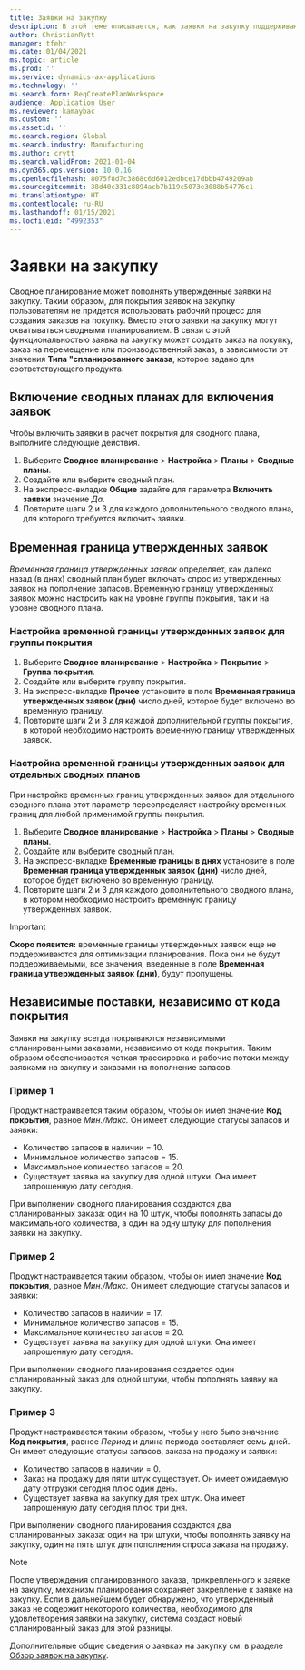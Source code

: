 ```yaml
---
title: Заявки на закупку
description: В этой теме описывается, как заявки на закупку поддерживаются при оптимизации планирования.
author: ChristianRytt
manager: tfehr
ms.date: 01/04/2021
ms.topic: article
ms.prod: ''
ms.service: dynamics-ax-applications
ms.technology: ''
ms.search.form: ReqCreatePlanWorkspace
audience: Application User
ms.reviewer: kamaybac
ms.custom: ''
ms.assetid: ''
ms.search.region: Global
ms.search.industry: Manufacturing
ms.author: crytt
ms.search.validFrom: 2021-01-04
ms.dyn365.ops.version: 10.0.16
ms.openlocfilehash: 8075f8d7c3868c6d6012edbce17dbbb4749209ab
ms.sourcegitcommit: 38d40c331c8894acb7b119c5073e3088b54776c1
ms.translationtype: HT
ms.contentlocale: ru-RU
ms.lasthandoff: 01/15/2021
ms.locfileid: "4992353"
---
```

# <a name="purchase-requisitions"></a>Заявки на закупку

Сводное планирование может пополнять утвержденные заявки на закупку. Таким образом, для покрытия заявок на закупку пользователям не придется использовать рабочий процесс для создания заказов на покупку. Вместо этого заявки на закупку могут охватываться сводными планированием. В связи с этой функциональностью заявка на закупку может создать заказ на покупку, заказ на перемещение или производственный заказ, в зависимости от значения **Типа "спланированного заказа**, которое задано для соответствующего продукта.

## <a name="enable-master-plans-to-include-requisitions"></a>Включение сводных планах для включения заявок

Чтобы включить заявки в расчет покрытия для сводного плана, выполните следующие действия.

1. Выберите **Сводное планирование** \> **Настройка** \> **Планы** \> **Сводные планы**.
1. Создайте или выберите сводный план.
1. На экспресс-вкладке **Общие** задайте для параметра **Включить заявки** значение *Да*.
1. Повторите шаги 2 и 3 для каждого дополнительного сводного плана, для которого требуется включить заявки.

## <a name="approved-requisitions-time-fence"></a>Временная граница утвержденных заявок

*Временная граница утвержденных заявок* определяет, как далеко назад (в днях) сводный план будет включать спрос из утвержденных заявок на пополнение запасов. Временную границу утвержденных заявок можно настроить как на уровне группы покрытия, так и на уровне сводного плана.

### <a name="set-the-approved-requisitions-time-fence-for-a-coverage-group"></a>Настройка временной границы утвержденных заявок для группы покрытия

1. Выберите **Сводное планирование** \> **Настройка** \> **Покрытие** \> **Группа покрытия**.
1. Создайте или выберите группу покрытия.
1. На экспресс-вкладке **Прочее** установите в поле **Временная граница утвержденных заявок (дни)** число дней, которое будет включено во временную границу.
1. Повторите шаги 2 и 3 для каждой дополнительной группы покрытия, в которой необходимо настроить временную границу утвержденных заявок.

### <a name="set-the-approved-requisitions-time-fence-for-individual-master-plans"></a>Настройка временной границы утвержденных заявок для отдельных сводных планов

При настройке временных границ утвержденных заявок для отдельного сводного плана этот параметр переопределяет настройку временных границ для любой применимой группы покрытия.

1. Выберите **Сводное планирование** \> **Настройка** \> **Планы** \> **Сводные планы**.
1. Создайте или выберите сводный план.
1. На экспресс-вкладке **Временные границы в днях** установите в поле **Временная граница утвержденных заявок (дни)** число дней, которое будет включено во временную границу.
1. Повторите шаги 2 и 3 для каждого дополнительного сводного плана, в котором необходимо настроить временную границу утвержденных заявок.

> [!IMPORTANT]
> **Скоро появится:** временные границы утвержденных заявок еще не поддерживаются для оптимизации планирования. Пока они не будут поддерживаемыми, все значения, введенные в поле **Временная граница утвержденных заявок (дни)**, будут пропущены.

## <a name="independent-supply-regardless-of-coverage-code"></a>Независимые поставки, независимо от кода покрытия

Заявки на закупку всегда покрываются независимыми спланированными заказами, независимо от кода покрытия. Таким образом обеспечивается четкая трассировка и рабочие потоки между заявками на закупку и заказами на пополнение запасов.

### <a name="example-1"></a>Пример 1

Продукт настраивается таким образом, чтобы он имел значение **Код покрытия**, равное *Мин./Макс.* Он имеет следующие статусы запасов и заявки:

- Количество запасов в наличии = 10.
- Минимальное количество запасов = 15.
- Максимальное количество запасов = 20.
- Существует заявка на закупку для одной штуки. Она имеет запрошенную дату сегодня.

При выполнении сводного планирования создаются два спланированных заказа: один на 10 штук, чтобы пополнять запасы до максимального количества, а один на одну штуку для пополнения заявки на закупку.

### <a name="example-2"></a>Пример 2

Продукт настраивается таким образом, чтобы он имел значение **Код покрытия**, равное *Мин./Макс.* Он имеет следующие статусы запасов и заявки:

- Количество запасов в наличии = 17.
- Минимальное количество запасов = 15.
- Максимальное количество запасов = 20.
- Существует заявка на закупку для одной штуки. Она имеет запрошенную дату сегодня.

При выполнении сводного планирования создается один спланированный заказ для одной штуки, чтобы пополнять заявку на закупку.

### <a name="example-3"></a>Пример 3

Продукт настраивается таким образом, чтобы у него было значение **Код покрытия**, равное *Период* и длина периода составляет семь дней. Он имеет следующие статусы запасов, заказа на продажу и заявки:

- Количество запасов в наличии = 0.
- Заказ на продажу для пяти штук существует. Он имеет ожидаемую дату отгрузки сегодня плюс один день.
- Существует заявка на закупку для трех штук. Она имеет запрошенную дату сегодня плюс три дня.

При выполнении сводного планирования создаются два спланированных заказа: один на три штуки, чтобы пополнять заявку на закупку, один на пять штук для пополнения спроса заказа на продажу.

> [!NOTE]
> После утверждения спланированного заказа, прикрепленного к заявке на закупку, механизм планирования сохраняет закрепление к заявке на закупку. Если в дальнейшем будет обнаружено, что утвержденный заказ не содержит некоторого количества, необходимого для удовлетворения заявки на закупку, система создаст новый спланированный заказ для этой разницы.

Дополнительные общие сведения о заявках на закупку см. в разделе [Обзор заявок на закупку](../../procurement/purchase-requisitions-overview.md).
